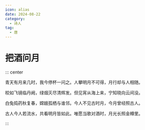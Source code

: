 ```yaml
---
icon: alias
date: 2024-08-22
category:
  - 诗人
tag:
  - 唐
---
```


# 把酒问月

<!-- more -->


::: center 

青天有月来几时，我今停杯一问之。人攀明月不可得，月行却与人相随。

皎如飞镜临丹阙，绿烟灭尽清辉发。但见宵从海上来，宁知晓向云间没。

白兔捣药秋复春，嫦娥孤栖与谁邻。今人不见古时月，今月曾经照古人。

古人今人若流水，共看明月皆如此。唯愿当歌对酒时，月光长照金樽里。

:::